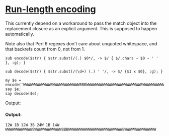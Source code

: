 [1]: http://rosettacode.org/wiki/Run-length_encoding

# [Run-length encoding][1]

This currently depend on a workaround to pass the match object into the replacement closure
as an explicit argument. This is supposed to happen automatically.



Note also that Perl 6 regexes don't care about unquoted whitespace, and that backrefs
count from 0, not from 1.

```perl6
sub encode($str) { $str.subst(/(.) $0*/, -> $/ { $/.chars ~ $0 ~ ' ' }, :g); }
 
sub decode($str) { $str.subst(/(\d+) (.) ' '/, -> $/ {$1 x $0}, :g); }
 
my $e = encode('WWWWWWWWWWWWBWWWWWWWWWWWWBBBWWWWWWWWWWWWWWWWWWWWWWWWBWWWWWWWWWWWWWW');
say $e;
say decode($e);
```


Output:


#### Output:
```
12W 1B 12W 3B 24W 1B 14W 
WWWWWWWWWWWWBWWWWWWWWWWWWBBBWWWWWWWWWWWWWWWWWWWWWWWWBWWWWWWWWWWWWWW
```